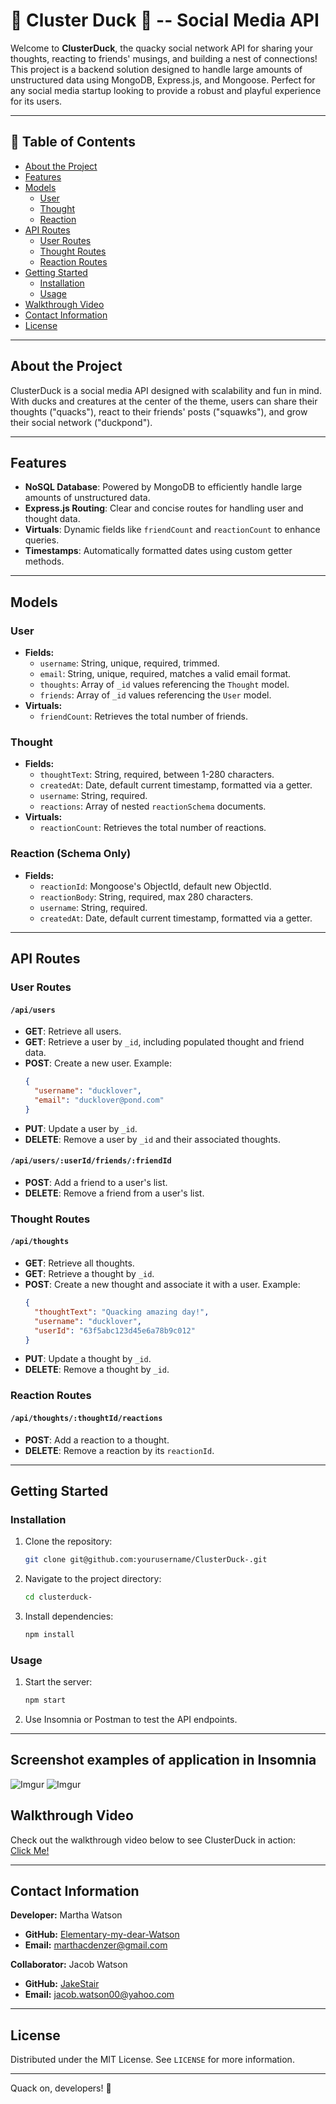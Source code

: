 

# 🦆 Cluster Duck 🦆 -- Social Media API

Welcome to **ClusterDuck**, the quacky social network API for sharing your thoughts, reacting to friends' musings, and building a nest of connections! This project is a backend solution designed to handle large amounts of unstructured data using MongoDB, Express.js, and Mongoose. Perfect for any social media startup looking to provide a robust and playful experience for its users.

---

## 🦆 Table of Contents

- [About the Project](#about-the-project)
- [Features](#features)
- [Models](#models)
  - [User](#user)
  - [Thought](#thought)
  - [Reaction](#reaction)
- [API Routes](#api-routes)
  - [User Routes](#user-routes)
  - [Thought Routes](#thought-routes)
  - [Reaction Routes](#reaction-routes)
- [Getting Started](#getting-started)
  - [Installation](#installation)
  - [Usage](#usage)
- [Walkthrough Video](#walkthrough-video)
- [Contact Information](#contact-information)
- [License](#license)

---

## About the Project

ClusterDuck is a social media API designed with scalability and fun in mind. With ducks and creatures at the center of the theme, users can share their thoughts ("quacks"), react to their friends' posts ("squawks"), and grow their social network ("duckpond").

---

## Features

- **NoSQL Database**: Powered by MongoDB to efficiently handle large amounts of unstructured data.
- **Express.js Routing**: Clear and concise routes for handling user and thought data.
- **Virtuals**: Dynamic fields like `friendCount` and `reactionCount` to enhance queries.
- **Timestamps**: Automatically formatted dates using custom getter methods.

---

## Models

### User

- **Fields:**
  - `username`: String, unique, required, trimmed.
  - `email`: String, unique, required, matches a valid email format.
  - `thoughts`: Array of `_id` values referencing the `Thought` model.
  - `friends`: Array of `_id` values referencing the `User` model.
- **Virtuals:**
  - `friendCount`: Retrieves the total number of friends.

### Thought

- **Fields:**
  - `thoughtText`: String, required, between 1-280 characters.
  - `createdAt`: Date, default current timestamp, formatted via a getter.
  - `username`: String, required.
  - `reactions`: Array of nested `reactionSchema` documents.
- **Virtuals:**
  - `reactionCount`: Retrieves the total number of reactions.

### Reaction (Schema Only)

- **Fields:**
  - `reactionId`: Mongoose's ObjectId, default new ObjectId.
  - `reactionBody`: String, required, max 280 characters.
  - `username`: String, required.
  - `createdAt`: Date, default current timestamp, formatted via a getter.

---

## API Routes

### User Routes

#### `/api/users`

- **GET**: Retrieve all users.
- **GET**: Retrieve a user by `_id`, including populated thought and friend data.
- **POST**: Create a new user. Example:
  ```json
  {
    "username": "ducklover",
    "email": "ducklover@pond.com"
  }
  ```
- **PUT**: Update a user by `_id`.
- **DELETE**: Remove a user by `_id` and their associated thoughts.

#### `/api/users/:userId/friends/:friendId`

- **POST**: Add a friend to a user's list.
- **DELETE**: Remove a friend from a user's list.

### Thought Routes

#### `/api/thoughts`

- **GET**: Retrieve all thoughts.
- **GET**: Retrieve a thought by `_id`.
- **POST**: Create a new thought and associate it with a user. Example:
  ```json
  {
    "thoughtText": "Quacking amazing day!",
    "username": "ducklover",
    "userId": "63f5abc123d45e6a78b9c012"
  }
  ```
- **PUT**: Update a thought by `_id`.
- **DELETE**: Remove a thought by `_id`.

### Reaction Routes

#### `/api/thoughts/:thoughtId/reactions`

- **POST**: Add a reaction to a thought.
- **DELETE**: Remove a reaction by its `reactionId`.

---

## Getting Started

### Installation

1. Clone the repository:
   ```bash
   git clone git@github.com:yourusername/ClusterDuck-.git
   ```
2. Navigate to the project directory:
   ```bash
   cd clusterduck-
   ```
3. Install dependencies:
   ```bash
   npm install
   ```

### Usage

1. Start the server:
   ```bash
   npm start
   ```
2. Use Insomnia or Postman to test the API endpoints.

---

## Screenshot examples of application in Insomnia
![Imgur](https://i.imgur.com/Syyromy.png)
![Imgur](https://i.imgur.com/0eqOInL.png)

## Walkthrough Video

Check out the walkthrough video below to see ClusterDuck in action:  
[Click Me!](https://drive.google.com/file/d/1ffI5mikD4HqbLOKBri5csizc52Jw3ETs/view?usp=sharing)



---

## Contact Information

**Developer:** Martha Watson

- **GitHub:** [Elementary-my-dear-Watson](https://github.com/Elementary-my-dear-Watson)
- **Email:** [marthacdenzer@gmail.com](mailto\:marthacdenzer@gmail.com)

**Collaborator:** Jacob Watson

- **GitHub:** [JakeStair](https://github.com/JakeStair)
- **Email:** [jacob.watson00@yahoo.com](mailto\:jacob.watson00@yahoo.com)

---

## License

Distributed under the MIT License. See `LICENSE` for more information.

---

Quack on, developers! 🦆


